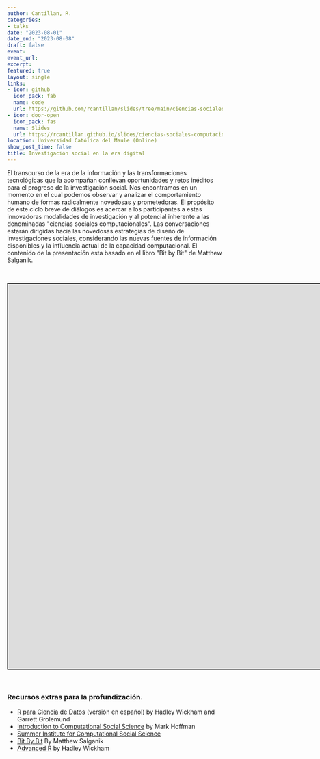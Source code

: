 ```yaml
---
author: Cantillan, R.
categories:
- talks
date: "2023-08-01"
date_end: "2023-08-08"
draft: false
event: 
event_url: 
excerpt: 
featured: true
layout: single
links:
- icon: github
  icon_pack: fab
  name: code
  url: https://github.com/rcantillan/slides/tree/main/ciencias-sociales-computacionales
- icon: door-open
  icon_pack: fas
  name: Slides
  url: https://rcantillan.github.io/slides/ciencias-sociales-computacionales/intro/#1
location: Universidad Católica del Maule (Online)
show_post_time: false
title: Investigación social en la era digital
---
```


<script src="index_files/libs/fitvids-2.1.1/fitvids.min.js"></script>


El transcurso de la era de la información y las transformaciones tecnológicas que la acompañan conllevan oportunidades y retos inéditos para el progreso de la investigación social. Nos encontramos en un momento en el cual podemos observar y analizar el comportamiento humano de formas radicalmente novedosas y prometedoras. El propósito de este ciclo breve de diálogos es acercar a los participantes a estas innovadoras modalidades de investigación y al potencial inherente a las denominadas "ciencias sociales computacionales". Las conversaciones estarán dirigidas hacia las novedosas estrategias de diseño de investigaciones sociales, considerando las nuevas fuentes de información disponibles y la influencia actual de la capacidad computacional. El contenido de la presentación esta basado en el libro "Bit by Bit" de Matthew Salganik.

 
 

<div class="shareagain" style="min-width:300px;margin:1em auto;" data-exeternal="1">
<iframe src="https://rcantillan.github.io/slides/ciencias-sociales-computacionales/intro/" width="1600" height="900" style="border:2px solid currentColor;" loading="lazy" allowfullscreen></iframe>
<script>fitvids('.shareagain', {players: 'iframe'});</script>
</div>

 
 

### Recursos extras para la profundización.

-   [R para Ciencia de Datos](https://es.r4ds.hadley.nz/) (versión en español) by Hadley Wickham and Garrett Grolemund
-   [Introduction to Computational Social Science](https://bookdown.org/markhoff/css/) by Mark Hoffman
-   [Summer Institute for Computational Social Science](https://sicss.io/)
-   [Bit By Bit](https://www.bitbybitbook.com/) By Matthew Salganik
-   [Advanced R](https://adv-r.hadley.nz/) by Hadley Wickham
